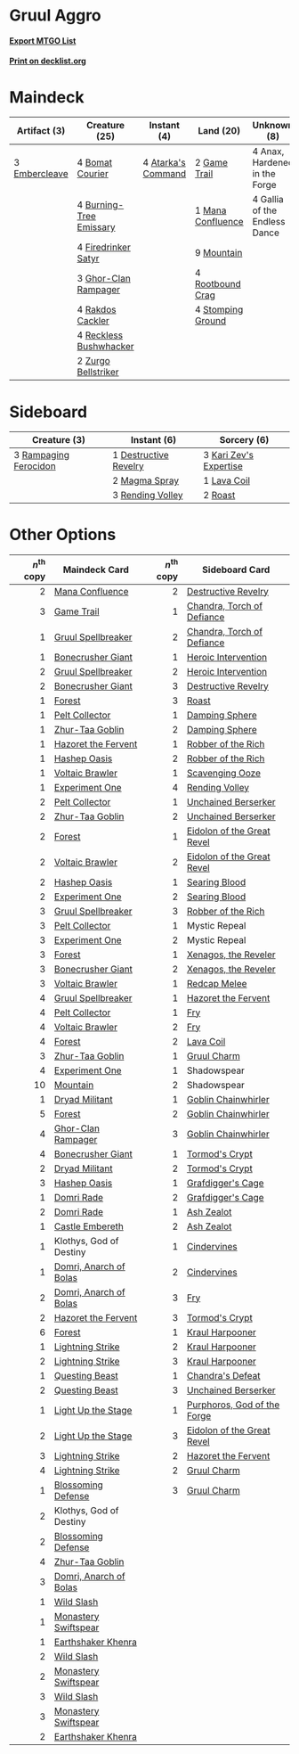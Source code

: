 # Gruul Aggro

#### [Export MTGO List](../collection/Gruul%20Aggro/Gruul%20Aggro.txt)
#### [Print on decklist.org](http://decklist.org/?deckmain=4%09Anax,%20Hardened%20in%20the%20Forge%0A4%09Atarka's%20Command%0A4%09Bomat%20Courier%0A4%09Burning-Tree%20Emissary%0A3%09Embercleave%0A4%09Firedrinker%20Satyr%0A4%09Gallia%20of%20the%20Endless%20Dance%0A2%09Game%20Trail%0A3%09Ghor-Clan%20Rampager%0A1%09Mana%20Confluence%0A9%09Mountain%0A4%09Rakdos%20Cackler%0A4%09Reckless%20Bushwhacker%0A4%09Rootbound%20Crag%0A4%09Stomping%20Ground%0A2%09Zurgo%20Bellstriker&deckside=1%09Destructive%20Revelry%0A3%09Kari%20Zev's%20Expertise%0A1%09Lava%20Coil%0A2%09Magma%20Spray%0A3%09Rampaging%20Ferocidon%0A3%09Rending%20Volley%0A2%09Roast)
# Maindeck

|                                      Artifact (3)                                      |                                          Creature (25)                                           |                                         Instant (4)                                         |                                         Land (20)                                          |         Unknown (8)         |
|----------------------------------------------------------------------------------------|--------------------------------------------------------------------------------------------------|---------------------------------------------------------------------------------------------|--------------------------------------------------------------------------------------------|-----------------------------|
|3 [Embercleave](http://gatherer.wizards.com/Pages/Card/Details.aspx?multiverseid=473082)|4 [Bomat Courier](http://gatherer.wizards.com/Pages/Card/Details.aspx?multiverseid=417772)        |4 [Atarka's Command](http://gatherer.wizards.com/Pages/Card/Details.aspx?multiverseid=394502)|2 [Game Trail](http://gatherer.wizards.com/Pages/Card/Details.aspx?multiverseid=410044)     |4 Anax, Hardened in the Forge|
|                                                                                        |4 [Burning-Tree Emissary](http://gatherer.wizards.com/Pages/Card/Details.aspx?multiverseid=426627)|                                                                                             |1 [Mana Confluence](http://gatherer.wizards.com/Pages/Card/Details.aspx?multiverseid=409573)|4 Gallia of the Endless Dance|
|                                                                                        |4 [Firedrinker Satyr](http://gatherer.wizards.com/Pages/Card/Details.aspx?multiverseid=373552)    |                                                                                             |9 [Mountain](http://gatherer.wizards.com/Pages/Card/Details.aspx?multiverseid=439859)       |                             |
|                                                                                        |3 [Ghor-Clan Rampager](http://gatherer.wizards.com/Pages/Card/Details.aspx?multiverseid=460302)   |                                                                                             |4 [Rootbound Crag](http://gatherer.wizards.com/Pages/Card/Details.aspx?multiverseid=420934) |                             |
|                                                                                        |4 [Rakdos Cackler](http://gatherer.wizards.com/Pages/Card/Details.aspx?multiverseid=460613)       |                                                                                             |4 [Stomping Ground](http://gatherer.wizards.com/Pages/Card/Details.aspx?multiverseid=405110)|                             |
|                                                                                        |4 [Reckless Bushwhacker](http://gatherer.wizards.com/Pages/Card/Details.aspx?multiverseid=407626) |                                                                                             |                                                                                            |                             |
|                                                                                        |2 [Zurgo Bellstriker](http://gatherer.wizards.com/Pages/Card/Details.aspx?multiverseid=394748)    |                                                                                             |                                                                                            |                             |


# Sideboard

|                                          Creature (3)                                          |                                          Instant (6)                                           |                                           Sorcery (6)                                           |
|------------------------------------------------------------------------------------------------|------------------------------------------------------------------------------------------------|-------------------------------------------------------------------------------------------------|
|3 [Rampaging Ferocidon](http://gatherer.wizards.com/Pages/Card/Details.aspx?multiverseid=435308)|1 [Destructive Revelry](http://gatherer.wizards.com/Pages/Card/Details.aspx?multiverseid=373351)|3 [Kari Zev's Expertise](http://gatherer.wizards.com/Pages/Card/Details.aspx?multiverseid=423755)|
|                                                                                                |2 [Magma Spray](http://gatherer.wizards.com/Pages/Card/Details.aspx?multiverseid=426843)        |1 [Lava Coil](http://gatherer.wizards.com/Pages/Card/Details.aspx?multiverseid=452858)           |
|                                                                                                |3 [Rending Volley](http://gatherer.wizards.com/Pages/Card/Details.aspx?multiverseid=394663)     |2 [Roast](http://gatherer.wizards.com/Pages/Card/Details.aspx?multiverseid=394667)               |


# Other Options

|*n*<sup>th</sup> copy|                                          Maindeck Card                                          |*n*<sup>th</sup> copy|                                            Sideboard Card                                            |
|--------------------:|-------------------------------------------------------------------------------------------------|--------------------:|------------------------------------------------------------------------------------------------------|
|                    2|[Mana Confluence](http://gatherer.wizards.com/Pages/Card/Details.aspx?multiverseid=409573)       |                    2|[Destructive Revelry](http://gatherer.wizards.com/Pages/Card/Details.aspx?multiverseid=373351)        |
|                    3|[Game Trail](http://gatherer.wizards.com/Pages/Card/Details.aspx?multiverseid=410044)            |                    1|[Chandra, Torch of Defiance](http://gatherer.wizards.com/Pages/Card/Details.aspx?multiverseid=417683) |
|                    1|[Gruul Spellbreaker](http://gatherer.wizards.com/Pages/Card/Details.aspx?multiverseid=457323)    |                    2|[Chandra, Torch of Defiance](http://gatherer.wizards.com/Pages/Card/Details.aspx?multiverseid=417683) |
|                    1|[Bonecrusher Giant](http://gatherer.wizards.com/Pages/Card/Details.aspx?multiverseid=473077)     |                    1|[Heroic Intervention](http://gatherer.wizards.com/Pages/Card/Details.aspx?multiverseid=423776)        |
|                    2|[Gruul Spellbreaker](http://gatherer.wizards.com/Pages/Card/Details.aspx?multiverseid=457323)    |                    2|[Heroic Intervention](http://gatherer.wizards.com/Pages/Card/Details.aspx?multiverseid=423776)        |
|                    2|[Bonecrusher Giant](http://gatherer.wizards.com/Pages/Card/Details.aspx?multiverseid=473077)     |                    3|[Destructive Revelry](http://gatherer.wizards.com/Pages/Card/Details.aspx?multiverseid=373351)        |
|                    1|[Forest](http://gatherer.wizards.com/Pages/Card/Details.aspx?multiverseid=439860)                |                    3|[Roast](http://gatherer.wizards.com/Pages/Card/Details.aspx?multiverseid=394667)                      |
|                    1|[Pelt Collector](http://gatherer.wizards.com/Pages/Card/Details.aspx?multiverseid=452891)        |                    1|[Damping Sphere](http://gatherer.wizards.com/Pages/Card/Details.aspx?multiverseid=443101)             |
|                    1|[Zhur-Taa Goblin](http://gatherer.wizards.com/Pages/Card/Details.aspx?multiverseid=457359)       |                    2|[Damping Sphere](http://gatherer.wizards.com/Pages/Card/Details.aspx?multiverseid=443101)             |
|                    1|[Hazoret the Fervent](http://gatherer.wizards.com/Pages/Card/Details.aspx?multiverseid=426838)   |                    1|[Robber of the Rich](http://gatherer.wizards.com/Pages/Card/Details.aspx?multiverseid=473100)         |
|                    1|[Hashep Oasis](http://gatherer.wizards.com/Pages/Card/Details.aspx?multiverseid=430866)          |                    2|[Robber of the Rich](http://gatherer.wizards.com/Pages/Card/Details.aspx?multiverseid=473100)         |
|                    1|[Voltaic Brawler](http://gatherer.wizards.com/Pages/Card/Details.aspx?multiverseid=417762)       |                    1|[Scavenging Ooze](http://gatherer.wizards.com/Pages/Card/Details.aspx?multiverseid=420783)            |
|                    1|[Experiment One](http://gatherer.wizards.com/Pages/Card/Details.aspx?multiverseid=405219)        |                    4|[Rending Volley](http://gatherer.wizards.com/Pages/Card/Details.aspx?multiverseid=394663)             |
|                    2|[Pelt Collector](http://gatherer.wizards.com/Pages/Card/Details.aspx?multiverseid=452891)        |                    1|[Unchained Berserker](http://gatherer.wizards.com/Pages/Card/Details.aspx?multiverseid=466918)        |
|                    2|[Zhur-Taa Goblin](http://gatherer.wizards.com/Pages/Card/Details.aspx?multiverseid=457359)       |                    2|[Unchained Berserker](http://gatherer.wizards.com/Pages/Card/Details.aspx?multiverseid=466918)        |
|                    2|[Forest](http://gatherer.wizards.com/Pages/Card/Details.aspx?multiverseid=439860)                |                    1|[Eidolon of the Great Revel](http://gatherer.wizards.com/Pages/Card/Details.aspx?multiverseid=442117) |
|                    2|[Voltaic Brawler](http://gatherer.wizards.com/Pages/Card/Details.aspx?multiverseid=417762)       |                    2|[Eidolon of the Great Revel](http://gatherer.wizards.com/Pages/Card/Details.aspx?multiverseid=442117) |
|                    2|[Hashep Oasis](http://gatherer.wizards.com/Pages/Card/Details.aspx?multiverseid=430866)          |                    1|[Searing Blood](http://gatherer.wizards.com/Pages/Card/Details.aspx?multiverseid=378483)              |
|                    2|[Experiment One](http://gatherer.wizards.com/Pages/Card/Details.aspx?multiverseid=405219)        |                    2|[Searing Blood](http://gatherer.wizards.com/Pages/Card/Details.aspx?multiverseid=378483)              |
|                    3|[Gruul Spellbreaker](http://gatherer.wizards.com/Pages/Card/Details.aspx?multiverseid=457323)    |                    3|[Robber of the Rich](http://gatherer.wizards.com/Pages/Card/Details.aspx?multiverseid=473100)         |
|                    3|[Pelt Collector](http://gatherer.wizards.com/Pages/Card/Details.aspx?multiverseid=452891)        |                    1|Mystic Repeal                                                                                         |
|                    3|[Experiment One](http://gatherer.wizards.com/Pages/Card/Details.aspx?multiverseid=405219)        |                    2|Mystic Repeal                                                                                         |
|                    3|[Forest](http://gatherer.wizards.com/Pages/Card/Details.aspx?multiverseid=439860)                |                    1|[Xenagos, the Reveler](http://gatherer.wizards.com/Pages/Card/Details.aspx?multiverseid=373502)       |
|                    3|[Bonecrusher Giant](http://gatherer.wizards.com/Pages/Card/Details.aspx?multiverseid=473077)     |                    2|[Xenagos, the Reveler](http://gatherer.wizards.com/Pages/Card/Details.aspx?multiverseid=373502)       |
|                    3|[Voltaic Brawler](http://gatherer.wizards.com/Pages/Card/Details.aspx?multiverseid=417762)       |                    1|[Redcap Melee](http://gatherer.wizards.com/Pages/Card/Details.aspx?multiverseid=473097)               |
|                    4|[Gruul Spellbreaker](http://gatherer.wizards.com/Pages/Card/Details.aspx?multiverseid=457323)    |                    1|[Hazoret the Fervent](http://gatherer.wizards.com/Pages/Card/Details.aspx?multiverseid=426838)        |
|                    4|[Pelt Collector](http://gatherer.wizards.com/Pages/Card/Details.aspx?multiverseid=452891)        |                    1|[Fry](http://gatherer.wizards.com/Pages/Card/Details.aspx?multiverseid=466894)                        |
|                    4|[Voltaic Brawler](http://gatherer.wizards.com/Pages/Card/Details.aspx?multiverseid=417762)       |                    2|[Fry](http://gatherer.wizards.com/Pages/Card/Details.aspx?multiverseid=466894)                        |
|                    4|[Forest](http://gatherer.wizards.com/Pages/Card/Details.aspx?multiverseid=439860)                |                    2|[Lava Coil](http://gatherer.wizards.com/Pages/Card/Details.aspx?multiverseid=452858)                  |
|                    3|[Zhur-Taa Goblin](http://gatherer.wizards.com/Pages/Card/Details.aspx?multiverseid=457359)       |                    1|[Gruul Charm](http://gatherer.wizards.com/Pages/Card/Details.aspx?multiverseid=460304)                |
|                    4|[Experiment One](http://gatherer.wizards.com/Pages/Card/Details.aspx?multiverseid=405219)        |                    1|Shadowspear                                                                                           |
|                   10|[Mountain](http://gatherer.wizards.com/Pages/Card/Details.aspx?multiverseid=439859)              |                    2|Shadowspear                                                                                           |
|                    1|[Dryad Militant](http://gatherer.wizards.com/Pages/Card/Details.aspx?multiverseid=456369)        |                    1|[Goblin Chainwhirler](http://gatherer.wizards.com/Pages/Card/Details.aspx?multiverseid=443017)        |
|                    5|[Forest](http://gatherer.wizards.com/Pages/Card/Details.aspx?multiverseid=439860)                |                    2|[Goblin Chainwhirler](http://gatherer.wizards.com/Pages/Card/Details.aspx?multiverseid=443017)        |
|                    4|[Ghor-Clan Rampager](http://gatherer.wizards.com/Pages/Card/Details.aspx?multiverseid=460302)    |                    3|[Goblin Chainwhirler](http://gatherer.wizards.com/Pages/Card/Details.aspx?multiverseid=443017)        |
|                    4|[Bonecrusher Giant](http://gatherer.wizards.com/Pages/Card/Details.aspx?multiverseid=473077)     |                    1|[Tormod's Crypt](http://gatherer.wizards.com/Pages/Card/Details.aspx?multiverseid=389723)             |
|                    2|[Dryad Militant](http://gatherer.wizards.com/Pages/Card/Details.aspx?multiverseid=456369)        |                    2|[Tormod's Crypt](http://gatherer.wizards.com/Pages/Card/Details.aspx?multiverseid=389723)             |
|                    3|[Hashep Oasis](http://gatherer.wizards.com/Pages/Card/Details.aspx?multiverseid=430866)          |                    1|[Grafdigger's Cage](http://gatherer.wizards.com/Pages/Card/Details.aspx?multiverseid=278452)          |
|                    1|[Domri Rade](http://gatherer.wizards.com/Pages/Card/Details.aspx?multiverseid=366367)            |                    2|[Grafdigger's Cage](http://gatherer.wizards.com/Pages/Card/Details.aspx?multiverseid=278452)          |
|                    2|[Domri Rade](http://gatherer.wizards.com/Pages/Card/Details.aspx?multiverseid=366367)            |                    1|[Ash Zealot](http://gatherer.wizards.com/Pages/Card/Details.aspx?multiverseid=253623)                 |
|                    1|[Castle Embereth](http://gatherer.wizards.com/Pages/Card/Details.aspx?multiverseid=473201)       |                    2|[Ash Zealot](http://gatherer.wizards.com/Pages/Card/Details.aspx?multiverseid=253623)                 |
|                    1|Klothys, God of Destiny                                                                          |                    1|[Cindervines](http://gatherer.wizards.com/Pages/Card/Details.aspx?multiverseid=457305)                |
|                    1|[Domri, Anarch of Bolas](http://gatherer.wizards.com/Pages/Card/Details.aspx?multiverseid=461118)|                    2|[Cindervines](http://gatherer.wizards.com/Pages/Card/Details.aspx?multiverseid=457305)                |
|                    2|[Domri, Anarch of Bolas](http://gatherer.wizards.com/Pages/Card/Details.aspx?multiverseid=461118)|                    3|[Fry](http://gatherer.wizards.com/Pages/Card/Details.aspx?multiverseid=466894)                        |
|                    2|[Hazoret the Fervent](http://gatherer.wizards.com/Pages/Card/Details.aspx?multiverseid=426838)   |                    3|[Tormod's Crypt](http://gatherer.wizards.com/Pages/Card/Details.aspx?multiverseid=389723)             |
|                    6|[Forest](http://gatherer.wizards.com/Pages/Card/Details.aspx?multiverseid=439860)                |                    1|[Kraul Harpooner](http://gatherer.wizards.com/Pages/Card/Details.aspx?multiverseid=452886)            |
|                    1|[Lightning Strike](http://gatherer.wizards.com/Pages/Card/Details.aspx?multiverseid=383299)      |                    2|[Kraul Harpooner](http://gatherer.wizards.com/Pages/Card/Details.aspx?multiverseid=452886)            |
|                    2|[Lightning Strike](http://gatherer.wizards.com/Pages/Card/Details.aspx?multiverseid=383299)      |                    3|[Kraul Harpooner](http://gatherer.wizards.com/Pages/Card/Details.aspx?multiverseid=452886)            |
|                    1|[Questing Beast](http://gatherer.wizards.com/Pages/Card/Details.aspx?multiverseid=473133)        |                    1|[Chandra's Defeat](http://gatherer.wizards.com/Pages/Card/Details.aspx?multiverseid=430775)           |
|                    2|[Questing Beast](http://gatherer.wizards.com/Pages/Card/Details.aspx?multiverseid=473133)        |                    3|[Unchained Berserker](http://gatherer.wizards.com/Pages/Card/Details.aspx?multiverseid=466918)        |
|                    1|[Light Up the Stage](http://gatherer.wizards.com/Pages/Card/Details.aspx?multiverseid=457251)    |                    1|[Purphoros, God of the Forge](http://gatherer.wizards.com/Pages/Card/Details.aspx?multiverseid=373556)|
|                    2|[Light Up the Stage](http://gatherer.wizards.com/Pages/Card/Details.aspx?multiverseid=457251)    |                    3|[Eidolon of the Great Revel](http://gatherer.wizards.com/Pages/Card/Details.aspx?multiverseid=442117) |
|                    3|[Lightning Strike](http://gatherer.wizards.com/Pages/Card/Details.aspx?multiverseid=383299)      |                    2|[Hazoret the Fervent](http://gatherer.wizards.com/Pages/Card/Details.aspx?multiverseid=426838)        |
|                    4|[Lightning Strike](http://gatherer.wizards.com/Pages/Card/Details.aspx?multiverseid=383299)      |                    2|[Gruul Charm](http://gatherer.wizards.com/Pages/Card/Details.aspx?multiverseid=460304)                |
|                    1|[Blossoming Defense](http://gatherer.wizards.com/Pages/Card/Details.aspx?multiverseid=417719)    |                    3|[Gruul Charm](http://gatherer.wizards.com/Pages/Card/Details.aspx?multiverseid=460304)                |
|                    2|Klothys, God of Destiny                                                                          |                     |                                                                                                      |
|                    2|[Blossoming Defense](http://gatherer.wizards.com/Pages/Card/Details.aspx?multiverseid=417719)    |                     |                                                                                                      |
|                    4|[Zhur-Taa Goblin](http://gatherer.wizards.com/Pages/Card/Details.aspx?multiverseid=457359)       |                     |                                                                                                      |
|                    3|[Domri, Anarch of Bolas](http://gatherer.wizards.com/Pages/Card/Details.aspx?multiverseid=461118)|                     |                                                                                                      |
|                    1|[Wild Slash](http://gatherer.wizards.com/Pages/Card/Details.aspx?multiverseid=391959)            |                     |                                                                                                      |
|                    1|[Monastery Swiftspear](http://gatherer.wizards.com/Pages/Card/Details.aspx?multiverseid=438706)  |                     |                                                                                                      |
|                    1|[Earthshaker Khenra](http://gatherer.wizards.com/Pages/Card/Details.aspx?multiverseid=430779)    |                     |                                                                                                      |
|                    2|[Wild Slash](http://gatherer.wizards.com/Pages/Card/Details.aspx?multiverseid=391959)            |                     |                                                                                                      |
|                    2|[Monastery Swiftspear](http://gatherer.wizards.com/Pages/Card/Details.aspx?multiverseid=438706)  |                     |                                                                                                      |
|                    3|[Wild Slash](http://gatherer.wizards.com/Pages/Card/Details.aspx?multiverseid=391959)            |                     |                                                                                                      |
|                    3|[Monastery Swiftspear](http://gatherer.wizards.com/Pages/Card/Details.aspx?multiverseid=438706)  |                     |                                                                                                      |
|                    2|[Earthshaker Khenra](http://gatherer.wizards.com/Pages/Card/Details.aspx?multiverseid=430779)    |                     |                                                                                                      |


